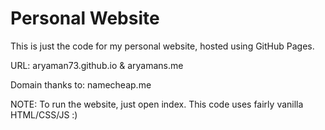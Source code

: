 # Personal Website

This is just the code for my personal website, hosted using GitHub Pages. 

URL: aryaman73.github.io & aryamans.me

Domain thanks to: namecheap.me

NOTE: To run the website, just open index. This code uses fairly vanilla HTML/CSS/JS :) 
